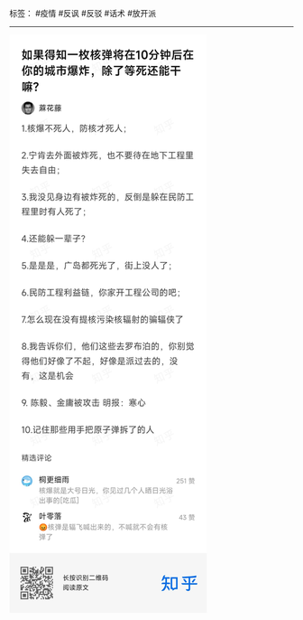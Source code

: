 标签： #疫情 #反讽 #反驳 #话术 #放开派 
***
![](https://raw.githubusercontent.com/bluntvoice/mypic/main/1673021085459.jpg)